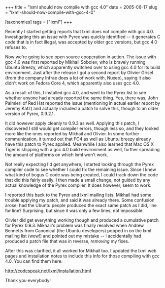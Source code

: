 +++
title = "lxml should now compile with gcc 4.0"
date = 2005-06-17
slug = "lxml-should-now-compile-with-gcc-4-0"

[taxonomies]
tags = ["lxml"]
+++

Recently I started getting reports that lxml does not compile with gcc
4.0. Investigating this an issue with Pyrex was quickly identified -- it
generates C code that is in fact illegal, was accepted by older gcc
versions, but gcc 4.0 refuses to.

Now we're going to see open source cooperation in action. The issue with
gcc 4.0 was first reported by Mikhail Sobolev, who is bravely running
Ubuntu Breezy, which apparently switched over to using gcc 4.0 for its
build environment. Just after the release I got a second report by
Olivier Grisel (from the company Infrae does a lot of work with, Nuxeo),
saying it also didn't work on Fedora Core 4, which apparently also uses
gcc 4.0.

As a result of this, I installed gcc 4.0, and went to the Pyrex list to
see whether anyone had already reported the same thing. Yes, there was,
John Palmieri of Red Hat reported the issue (mentioning in actual
earlier report by Jeremy Katz) and actually included a patch to solve
this, though to an older version of Pyrex, 0.9.2.1.

It did however apply cleanly to 0.9.3 as well. Applying this patch, I
discovered I still would get compiler errors, though less so, and they
looked more like the ones reported by Mikhail and Olivier. In some
further communication, it turned out that FC4 as well as Ubuntu breezy
already have this patch to Pyrex applied. Meanwhile I also learned that
Mac OS X Tiger is shipping with a gcc 4.0 build environment as well,
further spreading the amount of platforms on which lxml won't work.

Not really expecting I'd get anywhere, I started looking through the
Pyrex compiler code to see whether I could fix the remaining issue.
Since I knew what kind of bogus C code was being created, I could track
down the code that did this fairly easily. I then made a small change,
not guided by any actual knowledge of the Pyrex compiler. It does
however, seem to work.

I reported this back to the Pyrex and lxml mailing lists. Mikhail had
some trouble applying my patch, and said it was already there. Some
confusion arose; had the Ubuntu people produced the exact same patch as
I did, line for line? Surprising, but since it was only a few lines, not
impossible.

Olivier did get everything working though and produced a cumulative
patch for Pyrex 0.9.3. Mikhail's problem was finally resolved when
Andrew Bennetts from Canonical (the Ubuntu developers) popped in on the
lxml mailing list (wow!) and pointed out my mistake -- I accidentally
had produced a patch file that was in reverse, _removing_ my fixes.

After this was clarified, it all worked for Mikhail too. I updated the
lxml web pages and installation notes to include this info for those
compiling with gcc 4.0. You can find them here:

<http://codespeak.net/lxml/installation.html>

Thank you everybody!
